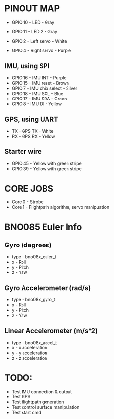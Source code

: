 # PINOUT MAP

- GPIO 10 - LED - Gray
- GPIO 11 - LED 2 - Gray

- GPIO 2 - Left servo - White
- GPIO 4 - Right servo - Purple

## IMU, using SPI

- GPIO 16 - IMU INT - Purple
- GPIO 15 - IMU reset - Brown
- GPIO 7 - IMU chip select - Silver
- GPIO 18 - IMU SCL - Blue
- GPIO 17 - IMU SDA - Green
- GPIO 8 - IMU DI - Yellow

## GPS, using UART

- TX - GPS TX - White
- RX - GPS RX - Yellow

## Starter wire

- GPIO 45 - Yellow with green stripe
- GPIO 39 - Yellow with green stripe

# CORE JOBS

- Core 0 - Strobe
- Core 1 - Flightpath algorithm, servo manipuation

# BNO085 Euler Info

## Gyro (degrees)

- type - bno08x_euler_t
- x - Roll
- y - Pitch
- z - Yaw

## Gyro Accelerometer (rad/s)

- type - bno08x_gyro_t
- x - Roll
- y - Pitch
- z - Yaw

## Linear Accelerometer (m/s^2)

- type - bno08x_accel_t
- x - x acceleration
- y - y acceleration
- z - z acceleration

# TODO:

- Test IMU connection & output
- Test GPS
- Test flightpath generation
- Test control surface manipulation
- Test start cmd
